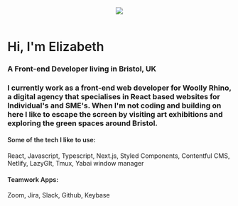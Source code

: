 


<header style="text-align: center"> 

  <img src="https://capsule-render.vercel.app/api?&animation=fadeIn&type=wave&color=gradient&height=300"  /> 
</header>

 <h1 style="font-weight: 600">Hi, I'm Elizabeth</h1>
 <h3>A Front-end Developer living in Bristol, UK<h3>

<p>
I currently work as a front-end web developer for Woolly Rhino, a digital agency that specialises in React based websites for Individual's and SME's. When I'm not coding and building on here I like to escape the screen by visiting art exhibitions and exploring the green spaces around Bristol.</p>

<h4 style="font-weight:600">Some of the tech I like to use:</h4>

<p>React, Javascript, Typescript, Next.js, Styled Components, Contentful CMS, Netlify, LazyGIt, Tmux, Yabai window manager</p>

<h4 style="font-weight:600">Teamwork Apps:</h4>
<p>Zoom, Jira, Slack, Github, Keybase</p>


 

